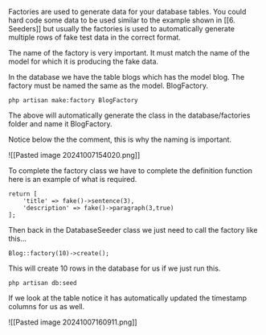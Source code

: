 Factories are used to generate data for your database tables.   You could hard code some data to be used similar to the example shown in [[6. Seeders]] but usually the factories is used to automatically generate multiple rows of fake test data in the correct format.

The name of the factory is very important.  It must match the name of the model for which it is producing the fake data.  

In the database we have the table blogs which has the model blog.  The factory must be named the same as the model.  BlogFactory.

```
php artisan make:factory BlogFactory
```

The above will automatically generate the class in the database/factories folder and name it BlogFactory.

Notice below the the comment, this is why the naming is important.

![[Pasted image 20241007154020.png]]

To complete the factory class we have to complete the definition function here is an example of what is required.

```
return [
	'title' => fake()->sentence(3),
	'description' => fake()->paragraph(3,true)
];
```

Then back in the DatabaseSeeder class we just need to call the factory like this...

```
Blog::factory(10)->create();
```

This will create 10 rows in the database for us if we just run this.

```
php artisan db:seed
```

If we look at the table notice it has automatically updated the timestamp columns for us as well.

![[Pasted image 20241007160911.png]]

